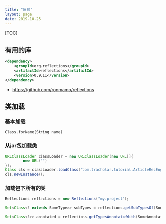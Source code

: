 ```yaml
---
title: "反射"
layout: page
date: 2019-10-25
---
```

[TOC]

## 有用的库
```xml
<dependency>
    <groupId>org.reflections</groupId>
    <artifactId>reflections</artifactId>
    <version>0.9.11</version>
</dependency>
```
- <https://github.com/ronmamo/reflections>

## 类加载
### 基本加载
`Class.forName(String name)`

### 从jar包加载类
```java
URLClassLoader classLoader = new URLClassLoader(new URL[]{
        new URL("")
});
Class cls = classLoader.loadClass("com.tracholar.tutorial.ArticleRecEngine");
cls.newInstance();
```

### 加载包下所有的类
```java
Reflections reflections = new Reflections("my.project");

Set<Class<? extends SomeType>> subTypes = reflections.getSubTypesOf(SomeType.class);

Set<Class<?>> annotated = reflections.getTypesAnnotatedWith(SomeAnnotation.class);
```


